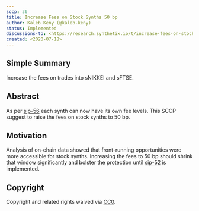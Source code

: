 ```yaml
---
sccp: 36
title: Increase Fees on Stock Synths 50 bp
author: Kaleb Keny (@kaleb-keny)
status: Implemented
discussions-to: <https://research.synthetix.io/t/increase-fees-on-stock-synths-50-bp/103>
created: <2020-07-18>
---
```


## Simple Summary
Increase the fees on trades into sNIKKEI and sFTSE.

## Abstract
<!--A short (~200 word) description of the variable change proposed.-->
As per [sip-56](https://github.com/Synthetixio/SIPs/blob/master/SIPS/sip-56.md) each synth can now have its own fee levels. This SCCP suggest to raise the fees on stock synths to 50 bp.

## Motivation
Analysis of on-chain data showed that front-running opportunities were more accessible for stock synths. Increasing the fees to 50 bp should shrink that window significantly and bolster the protection until [sip-52](https://sips.synthetix.io/sips/sip-52) is implemented.

## Copyright
Copyright and related rights waived via [CC0](https://creativecommons.org/publicdomain/zero/1.0/).
